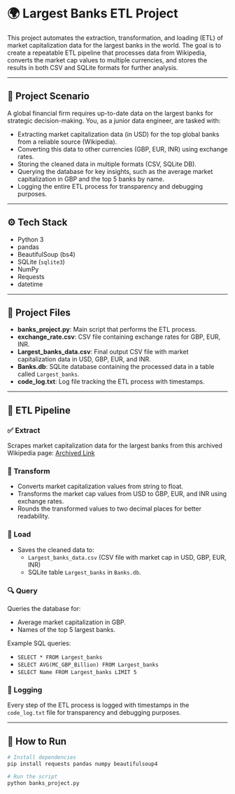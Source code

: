 # 🌍 Largest Banks ETL Project

This project automates the extraction, transformation, and loading (ETL) of market capitalization data for the largest banks in the world. The goal is to create a repeatable ETL pipeline that processes data from Wikipedia, converts the market cap values to multiple currencies, and stores the results in both CSV and SQLite formats for further analysis.

---

## 📖 Project Scenario

A global financial firm requires up-to-date data on the largest banks for strategic decision-making. You, as a junior data engineer, are tasked with:

- Extracting market capitalization data (in USD) for the top global banks from a reliable source (Wikipedia).
- Converting this data to other currencies (GBP, EUR, INR) using exchange rates.
- Storing the cleaned data in multiple formats (CSV, SQLite DB).
- Querying the database for key insights, such as the average market capitalization in GBP and the top 5 banks by name.
- Logging the entire ETL process for transparency and debugging purposes.

---

## ⚙️ Tech Stack

- Python 3
- pandas
- BeautifulSoup (bs4)
- SQLite (`sqlite3`)
- NumPy
- Requests
- datetime

---

## 📂 Project Files

- **banks_project.py**: Main script that performs the ETL process.
- **exchange_rate.csv**: CSV file containing exchange rates for GBP, EUR, INR.
- **Largest_banks_data.csv**: Final output CSV file with market capitalization data in USD, GBP, EUR, and INR.
- **Banks.db**: SQLite database containing the processed data in a table called `Largest_banks`.
- **code_log.txt**: Log file tracking the ETL process with timestamps.

---

## 🔄 ETL Pipeline

### ✅ Extract
Scrapes market capitalization data for the largest banks from this archived Wikipedia page:
[Archived Link](https://web.archive.org/web/20230908091635/https://en.wikipedia.org/wiki/List_of_largest_banks)

### 🔧 Transform
- Converts market capitalization values from string to float.
- Transforms the market cap values from USD to GBP, EUR, and INR using exchange rates.
- Rounds the transformed values to two decimal places for better readability.

### 💾 Load
- Saves the cleaned data to:
  - `Largest_banks_data.csv` (CSV file with market cap in USD, GBP, EUR, INR)
  - SQLite table `Largest_banks` in `Banks.db`.

### 🔍 Query
Queries the database for:
- Average market capitalization in GBP.
- Names of the top 5 largest banks.

Example SQL queries:
- `SELECT * FROM Largest_banks`
- `SELECT AVG(MC_GBP_Billion) FROM Largest_banks`
- `SELECT Name FROM Largest_banks LIMIT 5`

### 🧾 Logging
Every step of the ETL process is logged with timestamps in the `code_log.txt` file for transparency and debugging purposes.

---

## 🚀 How to Run

```bash
# Install dependencies
pip install requests pandas numpy beautifulsoup4

# Run the script
python banks_project.py
